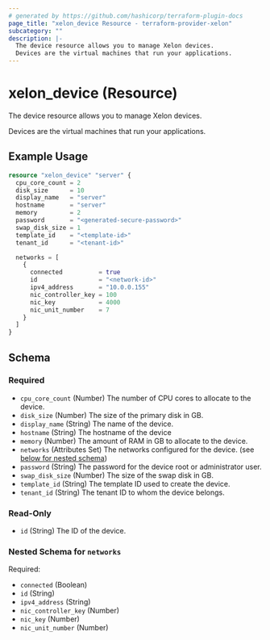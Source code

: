 ```yaml
---
# generated by https://github.com/hashicorp/terraform-plugin-docs
page_title: "xelon_device Resource - terraform-provider-xelon"
subcategory: ""
description: |-
  The device resource allows you to manage Xelon devices.
  Devices are the virtual machines that run your applications.
---
```


# xelon_device (Resource)

The device resource allows you to manage Xelon devices.

Devices are the virtual machines that run your applications.

## Example Usage

```terraform
resource "xelon_device" "server" {
  cpu_core_count = 2
  disk_size      = 10
  display_name   = "server"
  hostname       = "server"
  memory         = 2
  password       = "<generated-secure-password>"
  swap_disk_size = 1
  template_id    = "<template-id>"
  tenant_id      = "<tenant-id>"

  networks = [
    {
      connected          = true
      id                 = "<network-id>"
      ipv4_address       = "10.0.0.155"
      nic_controller_key = 100
      nic_key            = 4000
      nic_unit_number    = 7
    }
  ]
}
```

<!-- schema generated by tfplugindocs -->
## Schema

### Required

- `cpu_core_count` (Number) The number of CPU cores to allocate to the device.
- `disk_size` (Number) The size of the primary disk in GB.
- `display_name` (String) The name of the device.
- `hostname` (String) The hostname of the device
- `memory` (Number) The amount of RAM in GB to allocate to the device.
- `networks` (Attributes Set) The networks configured for the device. (see [below for nested schema](#nestedatt--networks))
- `password` (String) The password for the device root or administrator user.
- `swap_disk_size` (Number) The size of the swap disk in GB.
- `template_id` (String) The template ID used to create the device.
- `tenant_id` (String) The tenant ID to whom the device belongs.

### Read-Only

- `id` (String) The ID of the device.

<a id="nestedatt--networks"></a>
### Nested Schema for `networks`

Required:

- `connected` (Boolean)
- `id` (String)
- `ipv4_address` (String)
- `nic_controller_key` (Number)
- `nic_key` (Number)
- `nic_unit_number` (Number)
